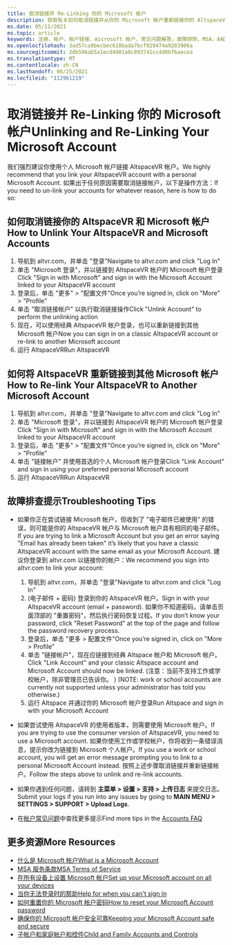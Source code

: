 ```yaml
---
title: 取消链接并 Re-Linking 你的 Microsoft 帐户
description: 获取有关如何取消链接并从你的 Microsoft 帐户重新链接你的 AltspaceVR 帐户的分步说明。
ms.date: 05/11/2021
ms.topic: article
keywords: 注册，帐户，帐户链接，microsoft 帐户，常见问题解答，故障排除，MSA，AAD
ms.openlocfilehash: 3ad57ca9becbec610bada7bcf029474a9283906a
ms.sourcegitcommit: 2db596ab5a1ecd4901a8c893741cc4d06f6aecea
ms.translationtype: MT
ms.contentlocale: zh-CN
ms.lasthandoff: 06/25/2021
ms.locfileid: "112961219"
---
```

# <a name="unlinking-and-re-linking-your-microsoft-account"></a><span data-ttu-id="1fc2c-104">取消链接并 Re-Linking 你的 Microsoft 帐户</span><span class="sxs-lookup"><span data-stu-id="1fc2c-104">Unlinking and Re-Linking Your Microsoft Account</span></span>

<span data-ttu-id="1fc2c-105">我们强烈建议你使用个人 Microsoft 帐户链接 AltspaceVR 帐户。</span><span class="sxs-lookup"><span data-stu-id="1fc2c-105">We highly recommend that you link your AltspaceVR account with a personal Microsoft Account.</span></span> <span data-ttu-id="1fc2c-106">如果出于任何原因需要取消链接帐户，以下是操作方法：</span><span class="sxs-lookup"><span data-stu-id="1fc2c-106">If you need to un-link your accounts for whatever reason, here is how to do so:</span></span>

## <a name="how-to-unlink-your-altspacevr-and-microsoft-accounts"></a><span data-ttu-id="1fc2c-107">如何取消链接你的 AltspaceVR 和 Microsoft 帐户</span><span class="sxs-lookup"><span data-stu-id="1fc2c-107">How to Unlink Your AltspaceVR and Microsoft Accounts</span></span>

1. <span data-ttu-id="1fc2c-108">导航到 altvr.com，并单击 "登录"</span><span class="sxs-lookup"><span data-stu-id="1fc2c-108">Navigate to altvr.com and click "Log In"</span></span>
2. <span data-ttu-id="1fc2c-109">单击 "Microsoft 登录"，并以链接到 AltspaceVR 帐户的 Microsoft 帐户登录</span><span class="sxs-lookup"><span data-stu-id="1fc2c-109">Click "Sign in with Microsoft" and sign in with the Microsoft Account linked to your AltspaceVR account</span></span>
3. <span data-ttu-id="1fc2c-110">登录后，单击 "更多" > "配置文件"</span><span class="sxs-lookup"><span data-stu-id="1fc2c-110">Once you’re signed in, click on "More" > "Profile"</span></span>
4. <span data-ttu-id="1fc2c-111">单击 "取消链接帐户" 以执行取消链接操作</span><span class="sxs-lookup"><span data-stu-id="1fc2c-111">Click "Unlink Account" to perform the unlinking action</span></span>
5. <span data-ttu-id="1fc2c-112">现在，可以使用经典 AltspaceVR 帐户登录，也可以重新链接到其他 Microsoft 帐户</span><span class="sxs-lookup"><span data-stu-id="1fc2c-112">Now you can sign in on a classic AltspaceVR account or re-link to another Microsoft account</span></span>
6. <span data-ttu-id="1fc2c-113">运行 AltspaceVR</span><span class="sxs-lookup"><span data-stu-id="1fc2c-113">Run AltspaceVR</span></span>


## <a name="how-to-re-link-your-altspacevr-to-another-microsoft-account"></a><span data-ttu-id="1fc2c-114">如何将 AltspaceVR 重新链接到其他 Microsoft 帐户</span><span class="sxs-lookup"><span data-stu-id="1fc2c-114">How to Re-link Your AltspaceVR to Another Microsoft Account</span></span>

1. <span data-ttu-id="1fc2c-115">导航到 altvr.com，并单击 "登录"</span><span class="sxs-lookup"><span data-stu-id="1fc2c-115">Navigate to altvr.com and click "Log In"</span></span>
2. <span data-ttu-id="1fc2c-116">单击 "Microsoft 登录"，并以链接到 AltspaceVR 帐户的 Microsoft 帐户登录</span><span class="sxs-lookup"><span data-stu-id="1fc2c-116">Click "Sign in with Microsoft" and sign in with the Microsoft Account linked to your AltspaceVR account</span></span>
3. <span data-ttu-id="1fc2c-117">登录后，单击 "更多" > "配置文件"</span><span class="sxs-lookup"><span data-stu-id="1fc2c-117">Once you’re signed in, click on "More" > "Profile"</span></span>
5. <span data-ttu-id="1fc2c-118">单击 "链接帐户" 并使用首选的个人 Microsoft 帐户登录</span><span class="sxs-lookup"><span data-stu-id="1fc2c-118">Click "Link Account" and sign in using your preferred personal Microsoft account</span></span>
6. <span data-ttu-id="1fc2c-119">运行 AltspaceVR</span><span class="sxs-lookup"><span data-stu-id="1fc2c-119">Run AltspaceVR</span></span>


## <a name="troubleshooting-tips"></a><span data-ttu-id="1fc2c-120">故障排查提示</span><span class="sxs-lookup"><span data-stu-id="1fc2c-120">Troubleshooting Tips</span></span>

* <span data-ttu-id="1fc2c-121">如果你正在尝试链接 Microsoft 帐户，但收到了 "电子邮件已被使用" 的错误，则可能是你的 AltspaceVR 帐户与 Microsoft 帐户具有相同的电子邮件。</span><span class="sxs-lookup"><span data-stu-id="1fc2c-121">If you are trying to link a Microsoft Account but you get an error saying "Email has already been taken" it’s likely that you have a classic AltspaceVR account with the same email as your Microsoft Account.</span></span> <span data-ttu-id="1fc2c-122">建议你登录到 altvr.com 以链接你的帐户：</span><span class="sxs-lookup"><span data-stu-id="1fc2c-122">We recommend you sign into altvr.com to link your account:</span></span>
    1. <span data-ttu-id="1fc2c-123">导航到 altvr.com，并单击 "登录"</span><span class="sxs-lookup"><span data-stu-id="1fc2c-123">Navigate to altvr.com and click "Log In"</span></span>
    2. <span data-ttu-id="1fc2c-124"> (电子邮件 + 密码) 登录到你的 AltspaceVR 帐户。</span><span class="sxs-lookup"><span data-stu-id="1fc2c-124">Sign in with your AltspaceVR account (email + password).</span></span> <span data-ttu-id="1fc2c-125">如果你不知道密码，请单击页面顶部的 "重置密码"，然后执行密码恢复过程。</span><span class="sxs-lookup"><span data-stu-id="1fc2c-125">If you don’t know your password, click "Reset Password" at the top of the page and follow the password recovery process.</span></span> 
    3. <span data-ttu-id="1fc2c-126">登录后，单击 "更多 > 配置文件"</span><span class="sxs-lookup"><span data-stu-id="1fc2c-126">Once you’re signed in, click on "More > Profile"</span></span>
    4. <span data-ttu-id="1fc2c-127">单击 "链接帐户"，现在应链接到经典 Altspace 帐户和 Microsoft 帐户。</span><span class="sxs-lookup"><span data-stu-id="1fc2c-127">Click "Link Account" and your classic Altspace account and Microsoft Account should now be linked.</span></span> <span data-ttu-id="1fc2c-128"> (注意：当前不支持工作或学校帐户，除非管理员已告诉你。 ) </span><span class="sxs-lookup"><span data-stu-id="1fc2c-128">(NOTE: work or school accounts are currently not supported unless your administrator has told you otherwise.)</span></span>
    5. <span data-ttu-id="1fc2c-129">运行 Altspace 并通过你的 Microsoft 帐户登录</span><span class="sxs-lookup"><span data-stu-id="1fc2c-129">Run Altspace and sign in with your Microsoft Account</span></span>
    
* <span data-ttu-id="1fc2c-130">如果尝试使用 AltspaceVR 的使用者版本，则需要使用 Microsoft 帐户。</span><span class="sxs-lookup"><span data-stu-id="1fc2c-130">If you are trying to use the consumer version of AltspaceVR, you need to use a Microsoft account.</span></span> <span data-ttu-id="1fc2c-131">如果你使用工作或学校帐户，你将收到一条错误消息，提示你改为链接到 Microsoft 个人帐户。</span><span class="sxs-lookup"><span data-stu-id="1fc2c-131">If you use a work or school account, you will get an error message prompting you to link to a personal Microsoft Account instead.</span></span> <span data-ttu-id="1fc2c-132">按照上述步骤取消链接并重新链接帐户。</span><span class="sxs-lookup"><span data-stu-id="1fc2c-132">Follow the steps above to unlink and re-link accounts.</span></span> 

* <span data-ttu-id="1fc2c-133">如果你遇到任何问题，请转到 **主菜单 > 设置 > 支持 > 上传日志** 来提交日志。</span><span class="sxs-lookup"><span data-stu-id="1fc2c-133">Submit your logs if you run into any issues by going to **MAIN MENU > SETTINGS > SUPPORT > Upload Logs**.</span></span>

* <span data-ttu-id="1fc2c-134">在[帐户常见问题](../getting-started/creating-and-linking-accounts.md)中查找更多提示</span><span class="sxs-lookup"><span data-stu-id="1fc2c-134">Find more tips in the [Accounts FAQ](../getting-started/creating-and-linking-accounts.md)</span></span>


## <a name="more-resources"></a><span data-ttu-id="1fc2c-135">更多资源</span><span class="sxs-lookup"><span data-stu-id="1fc2c-135">More Resources</span></span>

* [<span data-ttu-id="1fc2c-136">什么是 Microsoft 帐户</span><span class="sxs-lookup"><span data-stu-id="1fc2c-136">What is a Microsoft Account</span></span>](https://account.microsoft.com/account?lang=)
* [<span data-ttu-id="1fc2c-137">MSA 服务条款</span><span class="sxs-lookup"><span data-stu-id="1fc2c-137">MSA Terms of Service</span></span>](https://www.microsoft.com/servicesagreement/)
* [<span data-ttu-id="1fc2c-138">在所有设备上设置 Microsoft 帐户</span><span class="sxs-lookup"><span data-stu-id="1fc2c-138">Set up your Microsoft account on all your devices</span></span>](https://account.microsoft.com/account/connect-devices)
* [<span data-ttu-id="1fc2c-139">当你无法登录时的帮助</span><span class="sxs-lookup"><span data-stu-id="1fc2c-139">Help for when you can't sign in</span></span>](https://support.microsoft.com//account-billing/when-you-can-t-sign-in-to-your-microsoft-account-475c9b5c-8c25-49f1-9c2d-c64b7072e735)
* [<span data-ttu-id="1fc2c-140">如何重置你的 Microsoft 帐户密码</span><span class="sxs-lookup"><span data-stu-id="1fc2c-140">How to reset your Microsoft Account password</span></span>](https://support.microsoft.com//account-billing/how-to-reset-your-microsoft-account-password-eff4f067-5042-c1a3-fe72-b04d60556c37)
* [<span data-ttu-id="1fc2c-141">确保你的 Microsoft 帐户安全可靠</span><span class="sxs-lookup"><span data-stu-id="1fc2c-141">Keeping your Microsoft Account safe and secure</span></span>](https://support.microsoft.com//account-billing/how-to-help-keep-your-microsoft-account-safe-and-secure-628538c2-7006-33bb-5ef4-c917657362b9)
* [<span data-ttu-id="1fc2c-142">子帐户和家庭帐户和控件</span><span class="sxs-lookup"><span data-stu-id="1fc2c-142">Child and Family Accounts and Controls</span></span>](https://account.microsoft.com/family/about?refd=www.microsoft.com&ru=https:%2F%2Faccount.microsoft.com%2Ffamily%3Frefd%3Dwww.microsoft.com)
